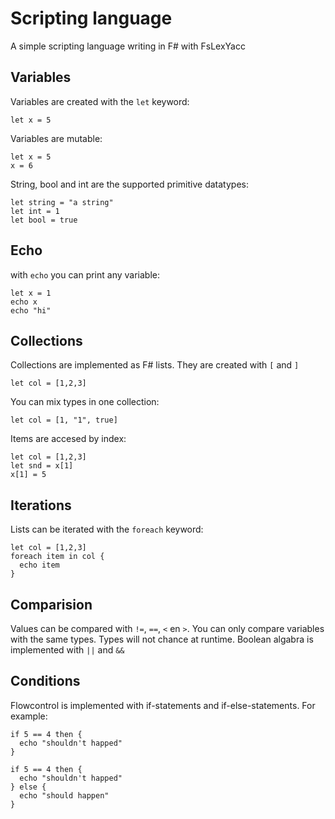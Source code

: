 # Scripting language

A simple scripting language writing in F# with FsLexYacc

## Variables

Variables are created with the `let` keyword:
```
let x = 5
```
Variables are mutable:
```
let x = 5
x = 6
```
String, bool and int are the supported primitive datatypes:
```
let string = "a string"
let int = 1
let bool = true
```

## Echo

with `echo` you can print any variable:
```
let x = 1
echo x
echo "hi"
```

## Collections

Collections are implemented as F# lists. They are created with `[` and `]`
```
let col = [1,2,3]
```
You can mix types in one collection:
```
let col = [1, "1", true]
```
Items are accesed by index:
```
let col = [1,2,3]
let snd = x[1]
x[1] = 5
```

## Iterations

Lists can be iterated with the `foreach` keyword:
```
let col = [1,2,3]
foreach item in col {
  echo item
}
```

## Comparision

Values can be compared with `!=`, `==`, `<` en `>`. You can only compare variables with the same types. Types will not chance at runtime. Boolean algabra is implemented with `||` and `&&`

## Conditions

Flowcontrol is implemented with if-statements and if-else-statements. For example:
```
if 5 == 4 then {
  echo "shouldn't happed"
}
```

```
if 5 == 4 then {
  echo "shouldn't happed"
} else {
  echo "should happen"
}
```